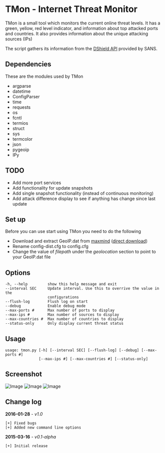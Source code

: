 TMon - Internet Threat Monitor
===

TMon is a small tool which monitors the current online threat levels. It has a green, yellow, red level indicator, and information about top attacked ports and countries. It also provides information about the unique attacking sources (IPs)

The script gathers its information from the [DShield API](https://isc.sans.edu/api/) provided by SANS.

## Dependencies

These are the modules used by TMon

* argparse
* datetime
* ConfigParser
* time
* requests
* os
* fcntl
* termios
* struct
* sys
* termcolor
* json
* pygeoip
* IPy

## TODO

* Add more port services
* Add functionality for update snapshots
* Add single snapshot functionality (instead of continuous monitoring)
* Add attack difference display to see if anything has change since last update

## Set up

Before you can use start using TMon you need to do the following

* Download and extract GeoIP.dat from [maxmind](http://dev.maxmind.com/geoip/legacy/geolite/) ([direct download](http://geolite.maxmind.com/download/geoip/database/GeoLiteCity.dat.gz))
* Rename config-dist.cfg to config.cfg
* Change the value of *filepath* under the *geolocation* section to point to your GeoIP.dat file

## Options

```
-h, --help         show this help message and exit
--interval SEC     Update interval. Use this to overrive the value in the
                   configurations
--flush-log        Flush log on start
--debug            Enable debug mode
--max-ports #      Max number of ports to display
--max-ips #        Max number of sources to display
--max-countries #  Max number of countries to display
--status-only      Only display current threat status
```

## Usage

```
usage: tmon.py [-h] [--interval SEC] [--flush-log] [--debug] [--max-ports #]
               [--max-ips #] [--max-countries #] [--status-only]
```

## Screenshot

![Image](http://storage7.static.itmages.com/i/16/0128/h_1454024438_1719060_e9ad168018.png)
![Image](http://storage9.static.itmages.com/i/16/0128/h_1454024480_4034880_f736634ae7.png)
![Image](http://storage1.static.itmages.com/i/16/0128/h_1454024503_7360893_985cc4ea2a.png)

## Change log

**2016-01-28** - *v1.0*
```
[+] Fixed bugs
[+] Added new command line options
```

**2015-03-16** - *v0.1-alpha*
```
[+] Initial release
```
